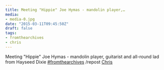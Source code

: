 ```yaml
---
title: Meeting "Hippie" Joe Hymas - mandolin player,…
media:
- media-0.jpg
date: "2015-03-11T09:45:50Z"
draft: false
tags:
- fromthearchives
- chris
---
```

Meeting "Hippie" Joe Hymas - mandolin player, guitarist and all-round lad from Hayseed Dixie [#fromthearchives](/tags/fromthearchives) /repost [Chris](/tags/chris)
